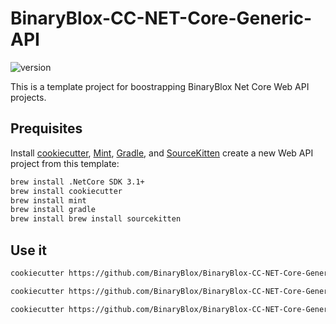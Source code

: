 # BinaryBlox-CC-NET-Core-Generic-API

![version](https://img.shields.io/badge/version-v0.4.0-green)

This is a template project for boostrapping BinaryBlox Net Core Web API projects.

## Prequisites

Install [cookiecutter](https://cookiecutter.readthedocs.io/en/latest/index.html),  [Mint](https://github.com/yonaskolb/Mint), [Gradle](https://gradle.org), and [SourceKitten](https://github.com/jpsim/SourceKitten) create a new Web API project from this template:

```sh
brew install .NetCore SDK 3.1+
brew install cookiecutter 
brew install mint
brew install gradle
brew install brew install sourcekitten 

```

## Use it


```sh
cookiecutter https://github.com/BinaryBlox/BinaryBlox-CC-NET-Core-Generic-API.git
````

```sh 
cookiecutter https://github.com/BinaryBlox/BinaryBlox-CC-NET-Core-Generic-API.git --checkout <branch_name> 
````

```sh 
cookiecutter https://github.com/BinaryBlox/BinaryBlox-CC-NET-Core-Generic-API.git --checkout alpha_version_1.0
````

